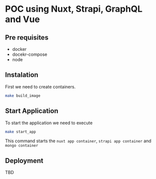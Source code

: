 # POC using Nuxt, Strapi, GraphQL and Vue

## Pre requisites
* docker
* docekr-compose
* node 

## Instalation
First we need to create containers.
```sh
make build_image
```

## Start Application
To start the application we need to execute
```sh
make start_app
```
This command starts the `nuxt app container`, `strapi app container` and `mongo container`

## Deployment
TBD
